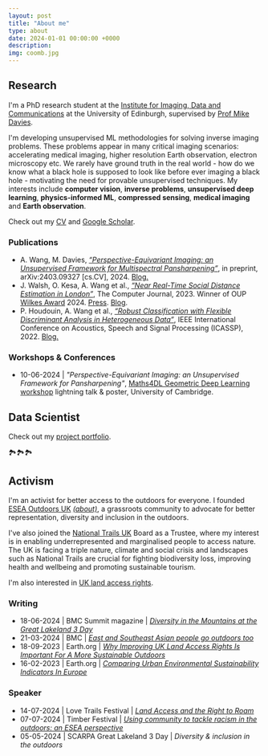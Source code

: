 ```yaml
---
layout: post
title: "About me"
type: about
date: 2024-01-01 00:00:00 +0000
description: 
img: coomb.jpg
---
```


## Research

I'm a PhD research student at the [Institute for Imaging, Data and Communications](https://www.eng.ed.ac.uk/research/institutes/idcom) at the University of Edinburgh, supervised by [Prof Mike Davies](https://www.eng.ed.ac.uk/about/people/prof-michael-e-davies).

I'm developing unsupervised ML methodologies for solving inverse imaging problems. These problems appear in many critical imaging scenarios: accelerating medical imaging, higher resolution Earth observation, electron microscopy etc. We rarely have ground truth in the real world - how do we know what a black hole is supposed to look like before ever imaging a black hole - motivating the need for provable unsupervised techniques. My interests include **computer vision**, **inverse problems**, **unsupervised deep learning**, **physics-informed ML**, **compressed sensing**, **medical imaging** and **Earth observation**.

Check out my [CV](https://andrewwango.github.io/cv.pdf) and [Google Scholar](https://scholar.google.com/citations?user=00ET0NAAAAAJ).

### Publications

- A. Wang, M. Davies, [_“Perspective-Equivariant Imaging: an Unsupervised Framework for Multispectral Pansharpening”_](https://arxiv.org/abs/2403.09327), in preprint, arXiv:2403.09327 \[cs.CV\], 2024. [Blog.](https://andrewwango.github.io/perspective-equivariant-imaging)
- J. Walsh, O. Kesa, A. Wang et al., [_“Near Real-Time Social Distance Estimation in London”_](https://academic.oup.com/comjnl/article/67/1/95/7071574), The Computer Journal, 2023. Winner of OUP [Wilkes Award](https://academic.oup.com/comjnl/pages/Wilkes_award?login=false) 2024. [Press](https://www.turing.ac.uk/research/research-projects/project-odysseus-understanding-london-busyness-and-exiting-lockdown). [Blog](https://andrewwango.github.io/project-odysseus/).
- P. Houdouin, A. Wang et al., [_“Robust Classification with Flexible Discriminant Analysis in Heterogeneous Data”_](https://ieeexplore.ieee.org/document/9747576), IEEE International Conference on Acoustics, Speech and Signal Processing (ICASSP), 2022. [Blog.](https://andrewwango.github.io/femda/)


### Workshops & Conferences

- 10-06-2024 \| _"Perspective-Equivariant Imaging: an Unsupervised Framework for Pansharpening"_, [Maths4DL Geometric Deep Learning workshop](https://maths4dl.ac.uk/newsevents/geometric-deep-learning-workshop-university-of-cambridge-10-12-june-2024) lightning talk & poster, University of Cambridge.

## Data Scientist

Check out my [project portfolio](https://andrewwango.github.io).

🏞️🏞️🏞️

## Activism

I'm an activist for better access to the outdoors for everyone. I founded [ESEA Outdoors UK](https://www.instagram.com/eseaoutdoorsuk/) [_(about)_](https://eseaoutdoorsuk.carrd.co/), a grassroots community to advocate for better representation, diversity and inclusion in the outdoors.

I've also joined the [National Trails UK](https://www.nationaltrails.uk/) Board as a Trustee, where my interest is in enabling underrepresented and marginalised people to access nature. The UK is facing a triple nature, climate and social crisis and landscapes such as National Trails are crucial for fighting biodiversity loss, improving health and wellbeing and promoting sustainable tourism.

I'm also interested in [UK land access rights](https://andrewwango.github.io/sustainable_outdoors/).

### Writing

- 18-06-2024 \| BMC Summit magazine \| [_Diversity in the Mountains at the Great Lakeland 3 Day_](https://eseaoutdoorsuk.github.io/2024-bmc-summit/)
- 21-03-2024 \| BMC \| [_East and Southeast Asian people go outdoors too_](https://hillwalking.thebmc.co.uk/east-and-southeast-asian-people-go-outdoors-too)
- 18-09-2023 \| Earth.org \| [_Why Improving UK Land Access Rights Is Important For A More Sustainable Outdoors_](https://earth.org/data_visualization/uk-land-access-rights/)
- 16-02-2023 \| Earth.org \| [_Comparing Urban Environmental Sustainability Indicators In Europe_](https://earth.org/data_visualization/urban-environmental-sustainability/)

### Speaker

- 14-07-2024 \| Love Trails Festival \| [_Land Access and the Right to Roam_](https://www.lovetrailsfestival.co.uk/explore-talks?explore=block-rwbm0h-39)
- 07-07-2024 \| Timber Festival \| [_Using community to tackle racism in the outdoors: an ESEA perspective_](https://timberfestival.org.uk/2024-programme/using-community-to-tackle-racism-in-the-outdoors-an-esea-perspective/)
- 05-05-2024 \| SCARPA Great Lakeland 3 Day \| _Diversity & inclusion in the outdoors_
